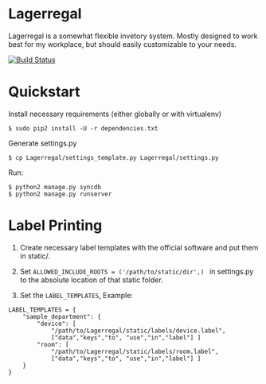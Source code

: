 Lagerregal
==========

Lagerregal is a somewhat flexible invetory system. Mostly designed to work best
for my workplace, but should easily customizable to your needs.

[![Build Status](https://travis-ci.org/MPIB/Lagerregal.png?branch=master)](https://travis-ci.org/MPIB/Lagerregal)


Quickstart
==========

Install necessary requirements (either globally or with virtualenv)

```
$ sudo pip2 install -U -r dependencies.txt
```

Generate settings.py

```
$ cp Lagerregal/settings_template.py Lagerregal/settings.py
```

Run:

```
$ python2 manage.py syncdb
$ python2 manage.py runserver
```

Label Printing
===============

1. Create necessary label templates with the official software and put them in static/.

2. Set `ALLOWED_INCLUDE_ROOTS = ('/path/to/static/dir',) ` in settings.py to the absolute location of that static folder.

3. Set the `LABEL_TEMPLATES`, Example:

```
LABEL_TEMPLATES = {
    "sample_department": {
        "device": [
            "/path/to/Lagerregal/static/labels/device.label",
            ["data","keys","to", "use","in","label"] ]
        "room": [
            "/path/to/Lagerregal/static/labels/room.label",
            ["data","keys","to", "use","in","label"] ]
    }
}
```
